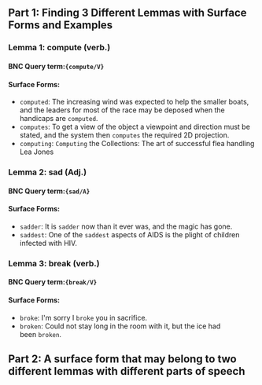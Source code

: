 ## Part 1: Finding 3 Different Lemmas with Surface Forms and Examples 

### Lemma 1: **compute** (verb.)
#### BNC Query term:`{compute/V}`
#### Surface Forms:

- `computed`: The increasing wind was expected to help the smaller boats, and the leaders for most of the race may be deposed when the handicaps are `computed`. 
- `computes`: To get a view of the object a viewpoint and direction must be stated, and the system then `computes` the required 2D projection.
- `computing`: `Computing` the Collections: The art of successful flea handling Lea Jones
### Lemma 2: **sad**  (Adj.)
#### BNC Query term:`{sad/A}`
#### Surface Forms:

- `sadder`: It is `sadder` now than it ever was, and the magic has gone.
- `saddest`: One of the `saddest` aspects of AIDS is the plight of children infected with HIV.
### Lemma 3: **break** (verb.)
#### BNC Query term:`{break/V}`
#### Surface Forms:

- `broke`: I'm sorry I `broke` you in sacrifice.
- `broken`: Could not stay long in the room with it, but the ice had been `broken`.
## Part 2: A surface form that may belong to two different lemmas with different parts of speech